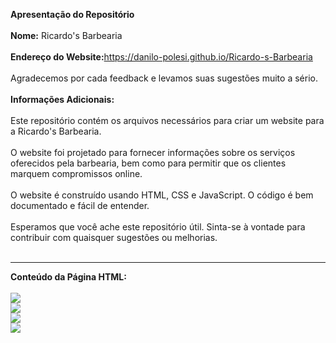 <b>Apresentação do Repositório<br><br>
Nome:</b> Ricardo's Barbearia<br><br>
<b>Endereço do Website:</b><a href="https://danilo-polesi.github.io/Ricardo-s-Barbearia" target="_blanck">https://danilo-polesi.github.io/Ricardo-s-Barbearia</a><br><br>
Agradecemos por cada feedback e levamos suas sugestões muito a sério.<br><br>
<b>Informações Adicionais:</b><br><br>
Este repositório contém os arquivos necessários para criar um website para a Ricardo's Barbearia.<br><br>
O website foi projetado para fornecer informações sobre os serviços oferecidos pela barbearia, bem como para permitir que os clientes marquem compromissos online.<br><br>
O website é construído usando HTML, CSS e JavaScript. O código é bem documentado e fácil de entender.<br><br>
Esperamos que você ache este repositório útil. Sinta-se à vontade para contribuir com quaisquer sugestões ou melhorias.<br><br><hr>
<b>Conteúdo da Página HTML:</b><br><br>
<img src="https://lh3.googleusercontent.com/pw/AP1GczPEpM2HSRgdAU5Iq9pkftyHRs5kRWH96YE8jUQ2jzG6m8pdJ5D3gftaftj5iyb08h2VTBWEhFhd4oFl9r0G0t0_jNg13kf53wFgm8HybEwevy_PNumCslzkYw_oyvDJE380Zp_RmfN-UcHWtZLvcIWWZmUz6ZGRvWyt7GDypv0BXheNt8RPm4p_bpkqs9l7z4EvjQKQGrsFyrzn2fd7jGXZ-C9uzSblv5Wfdwkr9-CQvHIZd7eIypcdegNvX5PYEdgI53JV3PmA1qPYwXwGYcpZtkw4q_hv02AD1eOpd7WzkwTrd5DBNncVz0B8OVia3LckrTT7R9vE1hESnsqebbpaEQ6TbeVmks3GdK1X7hIqwAYVEUDl-qCkYGaw0G6qXkRU_6-3MUyeUK_MXF4fZrHuTOSVOV7EfNZwc3RCJpPJe5r4aoW9PkAw_NpvUmie-P1oVJosP4UdIuFakAfr9S9BdzgyU1tW3FqmGJkqpFL3DkyU7Cc_aTA4jOurk6vUsugGgR20L1gA5IXThhoQU8_ixlPnusDYzMsYw80WBtZflc0FZ7eNzoVPjx-fGLxSm9taOm7nTu-c_Ym1yvA5qQloU67STkXv2kuJWSTN75Fs843MUZsT4G-aom3HVaCzBs26WLUghAJV1MO6crFT1c_q2SPirnFxU2PdPhF828rbSDctx8HI4YT3wdZmBfmmWP-F-vX5DilEt_FXuHCfMpGA7IzNld-NC5GZz9lD3nDMdzCQDjVN8O16s7FAssPY9JQ1KUCkLBDJlXNRkb0JNs1BIdxgzhBqI-YGDpMgpeBZGQE5MhpJA6ZAk6w_MbP-KmZof7BfXiv7v40aAsYVyts_H5J161fH1K1o2wWhFMYamDCFVwVzQ9RGxuS-anTruTCyymW3HhPcYrvzPhgfm8hb_EJOYBf84zPB0B07qbSSR2pdw-atO_ZgaPFO=w1619-h919-s-no-gm?authuser=1"><br>
<img src="https://lh3.googleusercontent.com/pw/AP1GczNEWwjjdQMLHdrv4hqEPnWmySTQbzTHQt60bq1LD27jOkzDcki84xH2e6YMDmA7TxZT8UQEY0ma_sxbN79blE8a31p_vCbnnM3hQAyni9CRFek9XWvsPb_ITl9k3OUPF5-4u4KayMmwtEYyPBLSOPwaCcO0PPUnZPz2OBwKnJ36B11bMP3QgpDdL9OKoRxQ3yVqN7q0I2ZZSs55nCJ9EKCRt85hMCs-zk1W-X6nSAq_uDgqVjFgfsY9AE7xxhGfVVedSIYjb7FizuAg4yWh7noOZoFUJtCJP2GI0Ahww-9_refOp1iSzpBmG5FrTKeWmVuu4p5vzs2XP_5bhdJNvVXk4h-3r7yzVwVqcVbDIl0BQsRAoW8idbdnon00KLwt2S7ybftiGpvPoOi7omDLEeNe7HfXT0dmfAWRrYSBs6Nd-inBKu_gjxuzr5GTr869ZKH-tk9mVQrsMyh_Tp4mN0scjZewjZrak8jPHOBtuVwxFS1jwwcdEeun7rbYgp4VT08Nnjsg1gYRW_N1gw5l2del8t7pFdg5FxakvOU1TsW1icCWlZTB3YuRa5t2V7RS7vrBKY7a_GqVtin1CmQKKLpX1N9vLRIjiHnK4kggSHr6c3N_-3QgIFKUh7XIGCjwpA_b9PibPOMYtHFF2VvxKrxLv07G5uUrwpHF1AMO5gGe18u-ECEQJ8XpOCKcK3A12twMVoj8kNkcf1triPO_-Kq0NMlSpTcVK94p8HHvHc7Wvhx03gXKA007DB4Mid0enWOv1QMJeJ9l4P665zD9Ec7vBgj8pny-uF2flYPGIj1CUf4fL2zF4Gnz8RKuYEeVYxt1uGsyTjRaepVsy6Phz8txMNw7T_QrQjxWFmNJBOEqi7QKsaqxgD9TOVIeCFKtGH-sUzjkczcm3LF7dBmCewgEbFfCIl-7KzP-C_oQgGP5RR86WjfrAc258KLr=w1619-h919-s-no-gm?authuser=1"><br>
<img src="https://lh3.googleusercontent.com/pw/AP1GczN-tFBTY8B8uQBDW0vHlYVl_F9QYAxhlDM7vUBinxelUNvISevELZqsEzXh1dPCpOL8_MmPlUE_9uSqSRxlG5_3M6jgGuy3zDpKj8lmRu758jxqFOeoUT9-DQP6nnGeXN5VyR-7LfSpB-eDCJxAjyEvBxEwC8XUzEUXizDi4of5nSf34DRMiG5tIFnks2qNIrIQVNv2r13Mowmfk36qZL2y5bvzI6RL1hxDmKv2qlXt-gUfaxS9Togp3g-HM58rY9zVsVOSWBtORH1ag5FSZOqgwnLTeOSvG8WQo5hT4lidYfxOEWVFo11UbL3sqICs9xGQyWf7rfY7BLO_UcPWGiTXWOPub54T4jNX7DbpkvT6u_D3LLTbNdFBRLNlC9Eu95lzAhSbbLoWMc99DRzu56F6tNz1lETdgydUf3PsIL1uNNiBa3rT1oruigLvQOjZpc-Pi_77TIaTYpjOv02NZw0msBBZZIIN9bC3zJw-WGdLk-Bmk5nuiYHpaKk_P14_pJlrlAdT8UuX-_hicmB7F68B5Wjq6w2QIhNKojx39cPmt1VPA1c5khSezjMap9yiiLfGXW08IEC1PXRiF4xwfo7PGpMntzZDC6diNfe8xoum22921EEXxO7jKFwpAVyMYAnV-1c4lyFI09GSEBuPw1vr7Byj7kpZ9HWUZNZVlHb9F9LEmpKle1fzpWZGsBqa6LxfgcjoAt6lHV_zSh-DOtu8KGIJlIuJ3X6Twke-0DS9mQQTqYhXNQWalyNPHzPkjAeQ20dWS7Z-fTXsqtxh-5rLVK5phgfOrAaWIehmeKPno4aKK_4YvInSbJCMFKmreE1uC6hJ9ITnvn7F-cunfMtD1d5kYSEimo0UuV4XfUzScse4aK9Mr_jCaPzTDDvHO0qqPrp_-abJpzQuE7W9GshWiC2U7cQ9PLfQMhUqQD6D1W57sGN-e2C5KH2Z=w1619-h919-s-no-gm?authuser=1"><br>
<img src="https://lh3.googleusercontent.com/pw/AP1GczPQQcpi26HNP-FAGO3KH2QNi2hxB1-9gUc2Hg0nQepjue-BgowxhwQwhrCxEAld-0hAYbNHup_BD8Spo5s_vthht3ukLj9y6DT02uFQ1aFQd9GtURm5pvfnweaZSyo2bZjz29vamDlsZgO694HXaF-QRJyokhZiEX7vrFk5qC0xSSYYuEURWLCkkMITv5KByLr3V8uyJzoIoCK265G54CkwANx8X6rqGYviDjHZo9jF-JbfSBM2jBK6ANAFIbkUMN7XNwP75A2FnsZpayicILkqbCG5KfUqb8n8YLGY7_p80oxsh5CDUbpiCuxnCmPdeXdtLgd3WkqBz2lrT4YXWt1s9El5U4sriUNb75UwLVKsKYrvDwY4JtCe-FhT6vxpiB1xoltKYZGaj0ujfi6RiGcjUhZsqaLKtwKMGzTm1PipQCyWqepWeco7v-1pktywlh_PFazDrppaql-OT4Lc2DpkFbd3uiP5IAZ4RMPz2Aer0r1Ols1LLBw9GhRpd5ttGRbXcF56sHgET1HNvhuO0ckJQVc2NvEYle1bU5AzbNv8vi8AzRFCAme_xzd3N7aOxZsYUAy9ab5ovLwQbRute8xCpq-kpdioQ1UcRzNaSvpR4GtpffFR-xPMl7Ne5qCu-FX2Gu0RerlSUMUj57k7ISpN5q2XnpL_YhK5yc68zSABBgvVsrwQxzJL17XIvT9t0fvGwq7ot6NrsO5Xkim1FdZ-cneAVuOLbpmQKnIvGODaJice4zVccdMCHPHMJIUgAYTHPstxSKmJ6JVwGZhtoEpNNj0vQtDd1y40ROnzRCn96FsA_pgDn6FlqYtbcCJGS8EX0YD1g_KiBIhtH0cHQAlU2eYvGnGufiBjpKYjyw-cpzgOFUiI1CXwdS1FCmO7Un-HV7di2VK9kUNAN6z8FOqI5Dnt6fmq496NFpeZo7Wh5E8W7wLdBeaZfaOP=w1619-h919-s-no-gm?authuser=1"><br>
